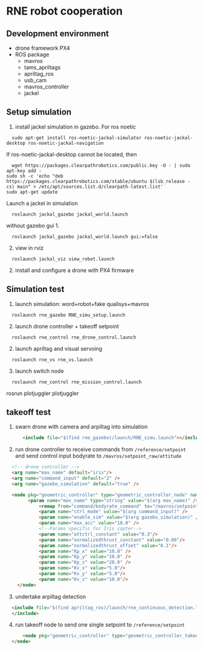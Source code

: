 # RNE robot cooperation
## Development environment
- drone framework PX4
- ROS package
    - mavros
    - tams_apriltags
    - apriltag_ros
    - usb_cam
    - mavros_controller
    - jackel

## Setup simulation
1. install jackel simulation in gazebo.
For ros noetic
```shell
  sudo apt-get install ros-noetic-jackal-simulator ros-noetic-jackal-desktop ros-noetic-jackal-navigation
```     
If ros-noetic-jackal-desktop cannot be located, then
```shell
  wget https://packages.clearpathrobotics.com/public.key -O - | sudo apt-key add -
sudo sh -c 'echo "deb https://packages.clearpathrobotics.com/stable/ubuntu $(lsb_release -cs) main" > /etc/apt/sources.list.d/clearpath-latest.list'
sudo apt-get update
```

Launch a jackel in simulation
```shell
  roslaunch jackal_gazebo jackal_world.launch
```
without gazebo gui
  1.
  ```shell
    roslaunch jackal_gazebo jackal_world.launch gui:=false
  ```
  2. view in rviz
  ```shell
    roslaunch jackal_viz view_robot.launch
  ```  
2. install and configure a drone with PX4 firmware


## Simulation test
1. launch simulation: word+robot+fake qualisys+mavros
```shell
  roslaunch rne_gazebo RNE_simu_setup.launch
```
2. launch drone controller + takeoff setpoint
```shell
  roslaunch rne_control rne_drone_control.launch
```
2. launch apriltag and visual servoing
```shell
  roslaunch rne_vs rne_vs.launch
```
3. launch switch node
```
  roslaunch rne_control rne_mission_control.launch
```

rosrun plotjuggler plotjuggler

## takeoff test
1. swarn drone with camera and arpiltag into simulation
```html
      <include file="$(find rne_gazebo)/launch/RNE_simu.launch"></include>
```

2. run drone controller to receive commands from ```/reference/setpoint``` and send control input bodyrate to ```/mavros/setpoint_raw/attitude```
```html
  <!-- drone controller -->  
  <arg name="mav_name" default="iris"/>
  <arg name="command_input" default="2" />
  <arg name="gazebo_simulation" default="true" />

  <node pkg="geometric_controller" type="geometric_controller_node" name="geometric_controller" output="screen">
        <param name="mav_name" type="string" value="$(arg mav_name)" />
            <remap from="command/bodyrate_command" to="/mavros/setpoint_raw/attitude"/>
            <param name="ctrl_mode" value="$(arg command_input)" />
            <param name="enable_sim" value="$(arg gazebo_simulation)" />
            <param name="max_acc" value="10.0" />
            <!--Params specific for Iris copter-->
            <param name="attctrl_constant" value="0.3"/>
            <param name="normalizedthrust_constant" value="0.06"/>
            <param name="normalizedthrust_offset" value="0.1"/>
            <param name="Kp_x" value="10.0" />
            <param name="Kp_y" value="10.0" />
            <param name="Kp_z" value="20.0" />
            <param name="Kv_x" value="5.0"/>
            <param name="Kv_y" value="5.0"/>
            <param name="Kv_z" value="10.0"/>            
    </node>
```

3. undertake arpiltag detection
```html
  <include file="$(find apriltag_ros)/launch/rne_continuous_detection.launch">
  </include> 
```

4. run takeoff node to send one single setpoint to ```/reference/setpoint```
```html
      <node pkg="geometric_controller" type="geometric_controller_takeoff_node" name="geometric_takeoff" output="screen">
  </node>
```


